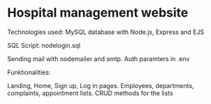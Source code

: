 # Hospital management website

Technologies used: MySQL database with Node.js, Express and EJS

SQL Script: nodelogin.sql  

Sending mail with nodemailer and smtp. Auth paramters in .env

Funktionalities:

Landing, Home, Sign up, Log in pages.
Employees, departments, complaints, appointment lists.
CRUD methods for the lists
